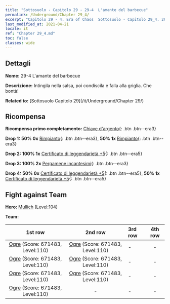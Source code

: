 ```yaml
---
title: "Sottosuolo - Capitolo 29 - 29-4  L'amante del barbecue"
permalink: /Underground/Chapter 29_4/
excerpt: "Capitolo 29 - 4. Era of Chaos  Sottosuolo - Capitolo 29_4. 29-4  L'amante del barbecue"
last_modified_at: 2021-04-21
locale: it
ref: "Chapter 29_4.md"
toc: false
classes: wide
---
```


## Dettagli

 **Nome:** 29-4  L'amante del barbecue

 **Descrizione:**       Intingila nella salsa, poi condiscila e falla alla griglia. Che bontà!

 **Related to:** [Sottosuolo Capitolo 29](/it/Underground/Chapter 29/)

## Ricompensa

 **Ricompensa primo completamento:** [Chiave d'argento](/it/Items/con_693/){: .btn .btn--era3}

 **Drop 1:** **50% 0x** [Rimpianto](/it/Items/her_458/){: .btn .btn--era3}, **50% 1x** [Rimpianto](/it/Items/her_458/){: .btn .btn--era3}

 **Drop 2:** **100% 1x** [Certificato di leggendarietà +5](/it/Items/mat_102/){: .btn .btn--era5}

 **Drop 3:** **100% 2x** [Pergamene incantesimi](/it/Items/con_694/){: .btn .btn--era3}

 **Drop 4:** **50% 0x** [Certificato di leggendarietà +5](/it/Items/mat_102/){: .btn .btn--era5}, **50% 1x** [Certificato di leggendarietà +5](/it/Items/mat_102/){: .btn .btn--era5}


## Fight against Team
 **Hero:** [Mullich](/it/heroes/Mullich/) (Level:104)

 **Team:**


  | 1st row | 2nd row | 3rd row | 4th row |
  |:----:|:----:|:----|:----:|
  | [Ogre](/it/units/Ogre/) (Score: 671483, Level:110)  | [Ogre](/it/units/Ogre/) (Score: 671483, Level:110)  | - | - |
  | [Ogre](/it/units/Ogre/) (Score: 671483, Level:110)  | [Ogre](/it/units/Ogre/) (Score: 671483, Level:110)  | - | - |
  | [Ogre](/it/units/Ogre/) (Score: 671483, Level:110)  | [Ogre](/it/units/Ogre/) (Score: 671483, Level:110)  | - | - |
  | [Ogre](/it/units/Ogre/) (Score: 671483, Level:110)  | - | - | - |


